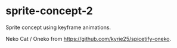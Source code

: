 # sprite-concept-2

Sprite concept using keyframe animations.

Neko Cat / Oneko from https://github.com/kyrie25/spicetify-oneko.
